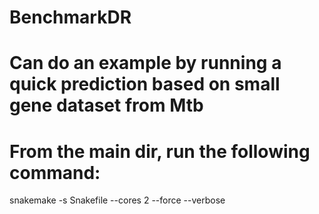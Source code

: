 # BenchmarkDR

# Can do an example by running a quick prediction based on small gene dataset from Mtb
# From the main dir, run the following command:
snakemake -s Snakefile --cores 2 --force --verbose